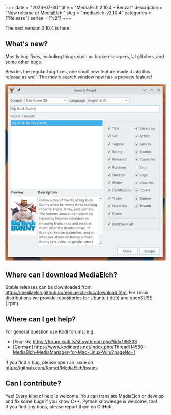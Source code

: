 +++
date = "2023-07-30"
title = "MediaElch 2.10.4 - Benzar"
description = "New release of MediaElch."
slug = "mediaelch-v2.10.4"
categories = ["Release"]
series = ["v2"]
+++

The next version 2.10.4 is here!


## What's new?

Mostly bug fixes, including things such as broken scrapers, UI glitches,
and some other bugs.

Besides the regular bug fixes, one small new feature made it into this
release as well: The movie search window now has a preview feature!

![MediaElch's movie search preview](/images/releases/v2.10.4/MediaElch_v2.10.4_Movie_Search_Preview.png)

## Where can I download MediaElch?

Stable releases can be downloaded from <https://mediaelch.github.io/mediaelch-doc/download.html>
For Linux distributions we provide repositories for Ubuntu (.deb) and openSUSE (.rpm).

## Where can I get help?

For general question use Kodi forums, e.g.

  - [English] https://forum.kodi.tv/showthread.php?tid=136333
  - [German] https://www.kodinerds.net/index.php/Thread/14560-MediaElch-MediaManager-for-Mac-Linux-Win/?pageNo=1

If you find a bug, please open an issue on https://github.com/Komet/MediaElch/issues


## Can I contribute?

Yes! Every kind of help is welcome. You can translate MediaElch or develop and
fix some bugs if you know C++.  Python knowledge is welcome, too!  
If you find any bugs, please report them on GitHub.

[changelog]: https://mediaelch.github.io/mediaelch-doc/release-notes.html
